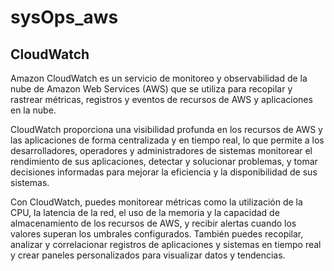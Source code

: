 # sysOps_aws

## CloudWatch

Amazon CloudWatch es un servicio de monitoreo y observabilidad de la nube de Amazon Web Services (AWS) que se utiliza para recopilar y rastrear métricas, registros y eventos de recursos de AWS y aplicaciones en la nube.

CloudWatch proporciona una visibilidad profunda en los recursos de AWS y las aplicaciones de forma centralizada y en tiempo real, lo que permite a los desarrolladores, operadores y administradores de sistemas monitorear el rendimiento de sus aplicaciones, detectar y solucionar problemas, y tomar decisiones informadas para mejorar la eficiencia y la disponibilidad de sus sistemas.

Con CloudWatch, puedes monitorear métricas como la utilización de la CPU, la latencia de la red, el uso de la memoria y la capacidad de almacenamiento de los recursos de AWS, y recibir alertas cuando los valores superan los umbrales configurados. También puedes recopilar, analizar y correlacionar registros de aplicaciones y sistemas en tiempo real y crear paneles personalizados para visualizar datos y tendencias.
